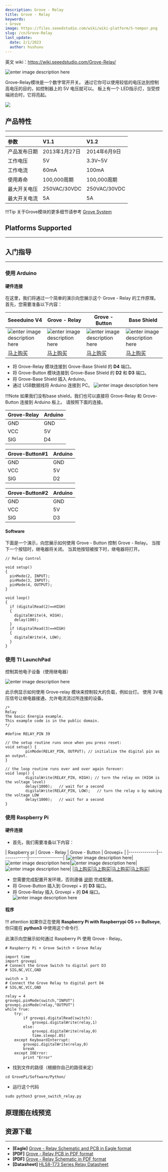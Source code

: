```yaml
---
description: Grove - Relay
title: Grove - Relay
keywords:
- Grove
image: https://files.seeedstudio.com/wiki/wiki-platform/S-tempor.png
slug: /cn/Grove-Relay
last_update:
  date: 2/1/2023
  author: hushuxu
---
```


英文 wiki：https://wiki.seeedstudio.com/Grove-Relay/

![enter image description here](https://files.seeedstudio.com/wiki/Grove-Relay/img/Twig-Relay.jpg)

 Grove-Relay模块是一个数字常开开关。 通过它你可以使用较低的电压达到控制高电压的目的，如控制器上的 5V 电压就可以。 板上有一个 LED指示灯，当受控端闭合时，它将亮起。

[![](https://files.seeedstudio.com/wiki/wiki_chinese/docs/images/click_to_buy.PNG)](https://item.taobao.com/item.htm?spm=a1z10.3-c.w4002-11172317909.9.179ada13kJa9LO&id=45670971061)


## 产品特性
-------

|参数     | V1.1     |V1.2     |
| :------------- | :------------- |:------------- |
|产品发布日期      | 2013年1月27日      |2014年6月9日|
|工作电压|5V|3.3V~5V|
|工作电流|60mA|100mA|
|使用寿命|100,000周期|100,000周期|
|最大开关电压|250VAC/30VDC|250VAC/30VDC|
|最大开关电流|5A|5A|

!!!Tip
    关于Grove模块的更多细节请参考 [Grove System](http://wiki.seeedstudio.com/cn/Grove_System/)

## Platforms Supported
--------



## 入门指导
------
### 使用 Arduino

#### 硬件连接

在这里，我们将通过一个简单的演示向您展示这个 Grove - Relay 的工作原理。 首先，您需要准备以下内容：

| Seeeduino V4 | Grove - Relay | Grove -  Button|Base Shield |
|--------------|-------------|-----------------|-----------------|
|![enter image description here](https://files.seeedstudio.com/wiki/Grove_Light_Sensor/images/gs_1.jpg)|![enter image description here](https://files.seeedstudio.com/wiki/Grove-Relay/img/Grove_Relay_s.jpg)|![enter image description here](https://files.seeedstudio.com/wiki/Grove-Relay/img/button_s.jpg)|![enter image description here](https://files.seeedstudio.com/wiki/Grove_Light_Sensor/images/gs_4.jpg)|
|[马上购买](https://item.taobao.com/item.htm?spm=a1z10.3-c.w4002-11172317909.9.3ff19e11rndqnS&id=45721222112)|[马上购买](https://item.taobao.com/item.htm?spm=a1z10.3-c.w4002-11172317909.10.2d2b0dcdZUBw8h&id=45670971061)|[马上购买](https://item.taobao.com/item.htm?spm=a1z10.3-c.w4002-11172317909.12.2e67dd181VQuUB&id=531838497696)|[马上购买](https://item.taobao.com/item.htm?spm=a1z10.3-c.w4002-11172317909.10.3ff19e11crrag2&id=520233320144)|


- 将 Grove-Relay 模块连接到 Grove-Base Shield 的 **D4** 端口。
- 将 Grove-Button 模块连接到 Grove-Base Shield 的 **D2** 和 **D3** 端口。
- 将 Grove-Base Shield 插入 Arduino。
- 通过 USB数据线将 Arduino 连接到 PC。
![enter image description here](https://files.seeedstudio.com/wiki/Grove-Relay/img/button-relay.jpg)

!!!Note
    如果我们没有base shield，我们也可以直接将 Grove-Relay 和 Grove-Button 连接到 Arduino 板上。 请按照下面的连接。

| Grove-Relay | Arduino |
|-------------|---------|
| GND         | GND     |
| VCC         | 5V      |
| SIG         | D4      |

| Grove-Button#1 | Arduino |
|----------------|---------|
| GND            | GND     |
| VCC            | 5V      |
| SIG            | D2      |

| Grove-Button#2 | Arduino |
|----------------|---------|
| GND            | GND     |
| VCC            | 5V      |
| SIG            | D3      |

#### Software


下面是一个演示，向您展示如何使用 Grove - Button 控制 Grove - Relay。 当按下一个按钮时，继电器将关闭。 当其他按钮被按下时，继电器将打开。

```
// Relay Control

void setup()
{
  pinMode(2, INPUT);
  pinMode(3, INPUT);
  pinMode(4, OUTPUT);
}

void loop()
{
  if (digitalRead(2)==HIGH)
  {
    digitalWrite(4, HIGH);
    delay(100);
  }
  if (digitalRead(3)==HIGH)
  {
    digitalWrite(4, LOW);
  }
}

```

### 使用 TI LaunchPad

控制其他电子设备（使用继电器）

![enter image description here](https://files.seeedstudio.com/wiki/Grove-Relay/img/Relay.jpg)

此示例显示如何使用 Grove-relay 模块来控制较大的负载，例如台灯。 使用 3V电压信号让继电器接通，允许电流流过所连接的设备。

```
/*
Relay
The basic Energia example.
This example code is in the public domain.
*/

#define RELAY_PIN 39

// the setup routine runs once when you press reset:
void setup() {
         pinMode(RELAY_PIN, OUTPUT); // initialize the digital pin as an output.
}

// the loop routine runs over and over again forever:
void loop() {
         digitalWrite(RELAY_PIN, HIGH); // turn the relay on (HIGH is the voltage level)
         delay(1000);   // wait for a second
         digitalWrite(RELAY_PIN, LOW);   // turn the relay o by making the voltage LOW
         delay(1000);   // wait for a second
}
```
### 使用 Raspberry Pi

#### 硬件连接


- 首先，我们需要准备以下内容：

|  Raspberry pi | Grove - Relay | Grove - Button | Grovepi+ |
|--------------|-------------|-----------------|
|![enter image description here](https://files.seeedstudio.com/wiki/Grove-Temperature_and_Humidity_Sensor_Pro/img/pi.jpg)|![enter image description here](https://files.seeedstudio.com/wiki/Grove-Relay/img/Grove_Relay_s.jpg)|![enter image description here](https://files.seeedstudio.com/wiki/Grove-Relay/img/button_s.jpg)|![enter image description here](https://files.seeedstudio.com/wiki/Grove-Temperature_and_Humidity_Sensor_Pro/img/grovepi%2B.jpg)|
|[马上购买](https://item.taobao.com/item.htm?spm=a1z10.3-c.w4002-11172317909.9.3ff19e11zpryre&id=528322046763)|[马上购买](https://item.taobao.com/item.htm?spm=a1z10.3-c.w4002-11172317909.9.addbe7dlRVNGW&id=45670971061)|[马上购买](https://item.taobao.com/item.htm?spm=a1z10.3-c.w4002-11172317909.13.6810e28bnnbHCO&id=531838497696)|[马上购买](https://item.taobao.com/item.htm?spm=a1z10.3-c.w4002-11172317909.10.3ff19e113G7Bdt&id=45506190895)|



- 您需要完成配置开发环境，否则遵循 [说明](http://wiki.seeed.cc/GrovePi_Plus/) 完成配置。
- 将 Grove-Button 插入到 Grovepi + 的 **D3** 端口。
- 将 Grove-Relay 插入 Grovepi + 的 **D4** 端口。
![enter image description here](https://files.seeedstudio.com/wiki/Grove-Relay/img/GrovePiPlus_Grove_relay.jpeg)

#### 程序

!!! attention 
     如果你正在使用 **Raspberry Pi with Raspberrypi OS >= Bullseye**, 你只能在 **python3** 中使用这个命令行.

此演示向您展示如何通过 Raspberry Pi 使用 Grove - Relay。
```
# Raspberry Pi + Grove Switch + Grove Relay

import time
import grovepi
# Connect the Grove Switch to digital port D3
# SIG,NC,VCC,GND

switch = 3
# Connect the Grove Relay to digital port D4
# SIG,NC,VCC,GND

relay = 4
grovepi.pinMode(switch,"INPUT")
grovepi.pinMode(relay,"OUTPUT")
while True:
    try:
        if grovepi.digitalRead(switch):
            grovepi.digitalWrite(relay,1)
        else:
            grovepi.digitalWrite(relay,0)
            time.sleep(.05)
    except KeyboardInterrupt:
        grovepi.digitalWrite(relay,0)
        break
    except IOError:
        print "Error"
```


- 找到文件的路径（根据你自己的路径来定）
```
cd GrovePi/Software/Python/
```
- 运行这个代码
```
sudo python3 grove_switch_relay.py
```


## 原理图在线预览


<div className="altium-ecad-viewer" data-project-src="https://files.seeedstudio.com/wiki/Grove-Relay/res/Grove-Relay_Eagle_Files.zip" style={{borderRadius: '0px 0px 4px 4px', height: 500, borderStyle: 'solid', borderWidth: 1, borderColor: 'rgb(241, 241, 241)', overflow: 'hidden', maxWidth: 1280, maxHeight: 700, boxSizing: 'border-box'}}>
</div>


## 资源下载
----
* **[Eagle]** [Grove - Relay Schematic and PCB in Eagle format](https://files.seeedstudio.com/wiki/Grove-Relay/res/Grove-Relay_Eagle_Files.zip)
* **[PDF]** [Grove - Relay PCB in PDF format](https://files.seeedstudio.com/wiki/Grove-Relay/res/Grove%20-%20Relay%20PCB.pdf)
* **[PDF]** [Grove - Relay Schematic in PDF format](https://files.seeedstudio.com/wiki/Grove-Relay/res/Grove%20-%20Relay%20Schematic.pdf)
* **[Datasheet]** [HLS8-T73 Series Relay Datasheet](https://files.seeedstudio.com/wiki/Grove-Relay/res/Relay_Datasheet.pdf)
